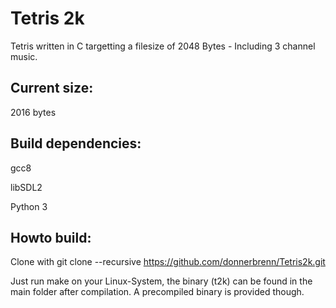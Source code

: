 # Tetris 2k

Tetris written in C targetting a filesize of 2048 Bytes - Including 3 channel music.


## Current size: 

2016 bytes


## Build dependencies:

gcc8

libSDL2

Python 3

## Howto build:
Clone with 
git clone --recursive https://github.com/donnerbrenn/Tetris2k.git

Just run make on your Linux-System, the binary (t2k) can be found in the main folder after compilation. A precompiled binary is provided though.
